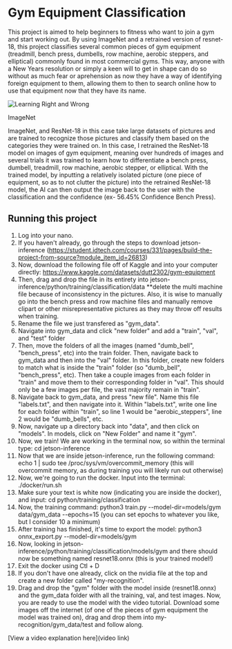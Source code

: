 # Gym Equipment Classification

 This project is aimed to help beginners to fitness who want to join a gym and start working out. By using ImageNet and a retrained version of resnet-18, this project classifies several common pieces of gym equipment (treadmill, bench press, dumbells, row machine, aerobic steppers, and elliptical) commonly found in most commercial gyms. This way, anyone with a New Years resolution or simply a keen will to get in shape can do so without as much fear or aprehension as now they have a way of identifying foreign equipment to them, allowing them to then to search online how to use that equipment now that they have its name.

![Learning Right and Wrong](https://encrypted-tbn0.gstatic.com/images?q=tbn:ANd9GcTP48_Pa0TpCLrywae00zr7EROeEhLgVvg67A&s)

ImageNet

ImageNet, and ResNet-18 in this case take large datasets of pictures and are trained to recognize those pictures and classify them based on the categories they were trained on. In this case, I retrained the ResNet-18 model on images of gym equipment, meaning over hundreds of images and several trials it was trained to learn how to differentiate a bench press, dumbell, treadmill, row machine, aerobic stepper, or elliptical. With the trained model, by inputting a relatively isolated picture (one piece of equipment, so as to not clutter the picture) into the retrained ResNet-18 model, the AI can then output the image back to the user with the classification and the confidence (ex- 56.45% Confidence Bench Press).

## Running this project

1. Log into your nano.
2. If you haven't already, go through the steps to download jetson-inference (https://student.idtech.com/courses/331/pages/build-the-project-from-source?module_item_id=26813)
3. Now, download the following file off of Kaggle and into your computer directly: https://www.kaggle.com/datasets/dutt2302/gym-equipment
4. Then, drag and drop the file in its entirety into jetson-inference/python/training/classification/data  **delete the multi machine file because of inconsistency in the pictures. Also, it is wise to manually go into the bench press and row machine files and manually remove clipart or other misrepresentative pictures as they may throw off results when training.
5. Rename the file we just transfered as "gym_data".
6. Navigate into gym_data and click "new folder" and add a "train", "val", and "test" folder
7. Then, move the folders of all the images (named "dumb_bell", "bench_press", etc) into the train folder. Then, navigate back to gym_data and then into the "val" folder. In this folder, create new folders to match what is inside the "train" folder (so "dumb_bell", "bench_press", etc). Then take a couple images from each folder in "train" and move them to their corresponding folder in "val". This should only be a few images per file, the vast majority remain in "train".
8. Navigate back to gym_data, and press "new file". Name this file "labels.txt", and then navigate into it. Within "labels.txt", write one line for each folder within "train", so line 1 would be "aerobic_steppers", line 2 would be "dumb_bells", etc.
9. Now, navigate up a directory back into "data", and then click on "models". In models, click on "New Folder" and name it "gym".
10. Now, we train! We are working in the terminal now, so within the terminal type: cd jetson-inference
11. Now that we are inside jetson-inference, run the following command: echo 1 | sudo tee /proc/sys/vm/overcommit_memory (this will overcommit memory, as during training you will likely run out otherwise)
12. Now, we're going to run the docker. Input into the terminal: ./docker/run.sh
13. Make sure your text is white now (indicating you are inside the docker), and input: cd python/training/classification
14. Now, the training command: python3 train.py --model-dir=models/gym data/gym_data --epochs=15 (you can set epochs to whatever you like, but I consider 10 a minimum)
15. After training has finished, it's time to export the model: python3 onnx_export.py --model-dir=models/gym
16. Now, looking in jetson-inference/python/training/classification/models/gym and there should now be something named resnet18.onnx (this is your trained model!)
17. Exit the docker using Ctl + D
18. If you don't have one already, click on the nvidia file at the top and create a new folder called "my-recognition".
19. Drag and drop the "gym" folder with the model inside (resnet18.onnx) and the gym_data folder with all the training, val, and test images. Now, you are ready to use the model with the video tutorial. Download some images off the internet (of one of the pieces of gym equipment the model was trained on), drag and drop them into my-recognition/gym_data/test and follow along.

[View a video explanation here](video link)

